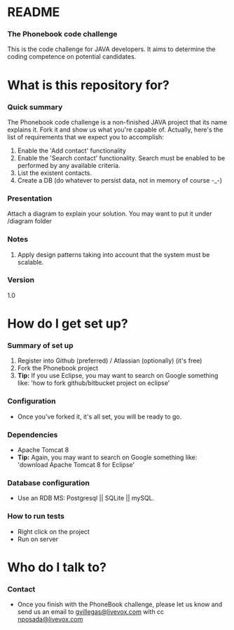# README #

### The Phonebook code challenge ###

This is the code challenge for JAVA developers. It aims to determine the coding competence on potential candidates.

# What is this repository for? #

### Quick summary ###

The Phonebook code challenge is a non-finished JAVA project that its name explains it. Fork it and show us what you're capable of. Actually, here's the list of requirements that we expect you to accomplish:

1. Enable the 'Add contact' functionality
2. Enable the 'Search contact' functionality. Search must be enabled to be performed by any available criteria.
3. List the existent contacts. 
4. Create a DB (do whatever to persist data, not in memory of course -_-)

### Presentation ###

Attach a diagram to explain your solution. You may want to put it under /diagram folder

### Notes ###

1. Apply design patterns taking into account that the system must be scalable.

### Version ###

1.0

# How do I get set up? #

### Summary of set up ###

1. Register into Github (preferred) / Atlassian (optionally) (it's free)
2. Fork the Phonebook project
3. **Tip:** If you use Eclipse, you may want to search on Google something like: 'how to fork github/bitbucket project on eclipse'

### Configuration ###

- Once you've forked it, it's all set, you will be ready to go.

### Dependencies ###

- Apache Tomcat 8
- **Tip:** Again, you may want to search on Google something like: 'download Apache Tomcat 8 for Eclipse'

### Database configuration ###

- Use an RDB MS: Postgresql || SQLite || mySQL.

### How to run tests ###

- Right click on the project
- Run on server

# Who do I talk to? #

### Contact ###

- Once you finish with the PhoneBook challenge, please let us know and send us an email to gvillegas@livevox.com with cc nposada@livevox.com
